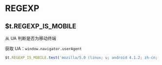 # REGEXP

## $t.REGEXP_IS_MOBILE

从 UA 判断是否为移动终端

获取 UA：`window.navigator.userAgent`

```javascript
$t.REGEXP_IS_MOBILE.test('mozilla/5.0 (linux; u; android 4.1.2; zh-cn; mi-one plus build/jzo54k) applewebkit/534.30 (khtml, like gecko) version/4.0 mobile safari/534.30 micromessenger/5.0.1.352') // true
```
